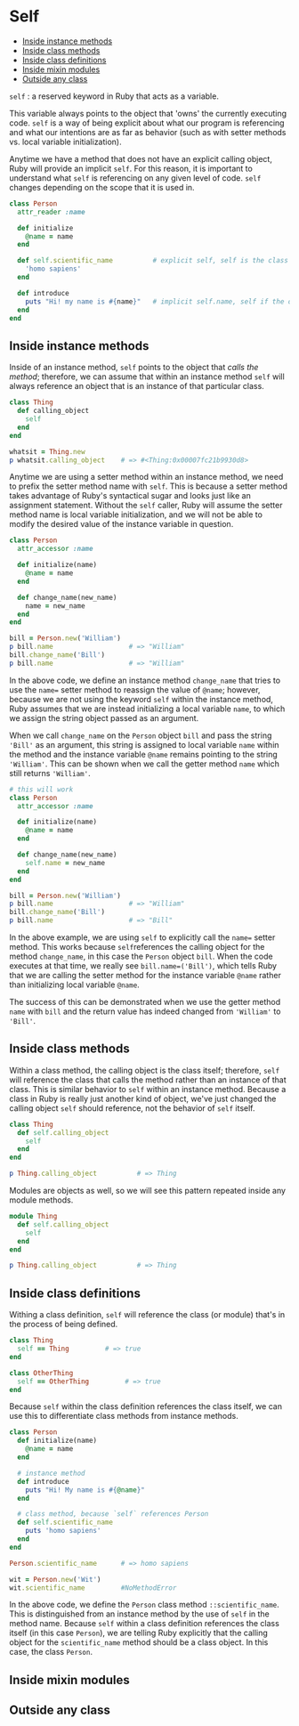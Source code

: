 # Self #

- [Inside instance methods](#inside-instance-methods)
- [Inside class methods](#inside-class-methods)
- [Inside class definitions](#inside-class-definitions)
- [Inside mixin modules](#inside-mixin-modules)
- [Outside any class](#outside-any-class)

`self`
: a reserved keyword in Ruby that acts as a variable.

This variable always points to the object that 'owns' the currently executing code. `self` is a way of being explicit about what our program is referencing and what our intentions are as far as behavior (such as with setter methods vs. local variable initialization).

Anytime we have a method that does not have an explicit calling object, Ruby will provide an implicit `self`. For this reason, it is important to understand what `self` is referencing on any given level of code. `self` changes depending on the scope that it is used in.

```ruby
class Person
  attr_reader :name

  def initialize
    @name = name
  end

  def self.scientific_name          # explicit self, self is the class
    'homo sapiens'
  end

  def introduce
    puts "Hi! my name is #{name}"   # implicit self.name, self if the object 
  end
end
```

## Inside instance methods ##

Inside of an instance method, `self` points to the object that *calls the method*; therefore, we can assume that within an instance method `self` will always reference an object that is an instance of that particular class.

```ruby
class Thing
  def calling_object
    self
  end
end

whatsit = Thing.new
p whatsit.calling_object    # => #<Thing:0x00007fc21b9930d8>
```

Anytime we are using a setter method within an instance method, we need to prefix the setter method name with `self`. This is because a setter method takes advantage of Ruby's syntactical sugar and looks just like an assignment statement. Without the `self` caller, Ruby will assume the setter method name is local variable initialization, and we will not be able to modify the desired value of the instance variable in question.

```ruby
class Person
  attr_accessor :name

  def initialize(name)
    @name = name
  end

  def change_name(new_name)
    name = new_name
  end
end

bill = Person.new('William')
p bill.name                   # => "William"
bill.change_name('Bill')
p bill.name                   # => "William"
```

In the above code, we define an instance method `change_name` that tries to use the `name=` setter method to reassign the value of `@name`; however, because we are not using the keyword `self` within the instance method, Ruby assumes that we are instead initializing a local variable `name`, to which we assign the string object passed as an argument.

When we call `change_name` on the `Person` object `bill` and pass the string `'Bill'` as an argument, this string is assigned to local variable `name` within the method and the instance variable `@name` remains pointing to the string `'William'`. This can be shown when we call the getter method `name` which still returns `'William'`.

```ruby
# this will work
class Person
  attr_accessor :name

  def initialize(name)
    @name = name
  end

  def change_name(new_name)
    self.name = new_name
  end
end

bill = Person.new('William')
p bill.name                   # => "William"
bill.change_name('Bill')
p bill.name                   # => "Bill"
```

In the above example, we are using `self` to explicitly call the `name=` setter method. This works because `self`references the calling object for the method `change_name`, in this case the `Person` object `bill`. When the code executes at that time, we really see `bill.name=('Bill')`, which tells Ruby that we are calling the setter method for the instance variable `@name` rather than initializing local variable `@name`.

The success of this can be demonstrated when we use the getter method `name` with `bill` and the return value has indeed changed from `'William'` to `'Bill'`.

## Inside class methods ##

Within a class method, the calling object is the class itself; therefore, `self` will reference the class that calls the method rather than an instance of that class. This is similar behavior to `self` within an instance method. Because a class in Ruby is really just another kind of object, we've just changed the calling object `self` should reference, not the behavior of `self` itself.

```ruby
class Thing
  def self.calling_object
    self
  end
end

p Thing.calling_object          # => Thing
```

Modules are objects as well, so we will see this pattern repeated inside any module methods.

```ruby
module Thing
  def self.calling_object
    self
  end
end

p Thing.calling_object          # => Thing
```

## Inside class definitions ##

Withing a class definition, `self` will reference the class (or module) that's in the process of being defined.

```ruby
class Thing
  self == Thing         # => true
end

class OtherThing
  self == OtherThing         # => true
end
```

Because `self` within the class definition references the class itself, we can use this to differentiate class methods from instance methods.

```ruby
class Person
  def initialize(name)
    @name = name
  end

  # instance method
  def introduce
    puts "Hi! My name is #{@name}"
  end

  # class method, because `self` references Person
  def self.scientific_name
    puts 'homo sapiens'
  end
end

Person.scientific_name      # => homo sapiens

wit = Person.new('Wit')
wit.scientific_name         #NoMethodError
```

In the above code, we define the `Person` class method `::scientific_name`. This is distinguished from an instance method by the use of `self` in the method name. Because `self` within a class definition references the class itself (in this case `Person`), we are telling Ruby explicitly that the calling object for the `scientific_name` method should be a class object. In this case, the class `Person`.

## Inside mixin modules ##

## Outside any class ##
